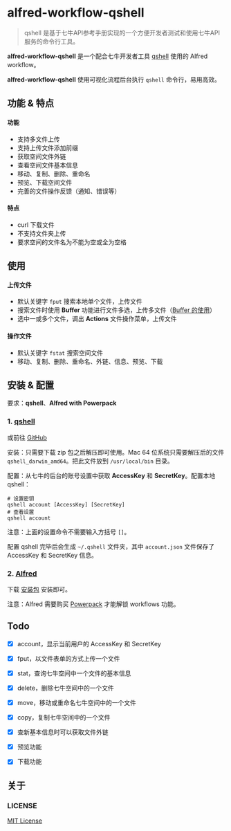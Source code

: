 # alfred-workflow-qshell

> qshell 是基于七牛API参考手册实现的一个方便开发者测试和使用七牛API服务的命令行工具。

**alfred-workflow-qshell** 是一个配合七牛开发者工具 [qshell][qshell-doc] 使用的 Alfred workflow。

**alfred-workflow-qshell** 使用可视化流程后台执行 `qshell` 命令行，易用高效。


## 功能 & 特点
#### 功能
- 支持多文件上传
- 支持上传文件添加前缀
- 获取空间文件外链
- 查看空间文件基本信息
- 移动、复制、删除、重命名
- 预览、下载空间文件
- 完善的文件操作反馈（通知、错误等）

#### 特点
- curl 下载文件
- 不支持文件夹上传
- 要求空间的文件名为不能为空或全为空格

## 使用
#### 上传文件

- 默认关键字 `fput` 搜索本地单个文件，上传文件
- 搜索文件时使用 **Buffer** 功能进行文件多选，上传多文件（[Buffer 的使用]）
- 选中一或多个文件，调出 **Actions** 文件操作菜单，上传文件

#### 操作文件
- 默认关键字 `fstat` 搜索空间文件
- 移动、复制、删除、重命名、外链、信息、预览、下载


## 安装 & 配置
要求：**qshell**、**Alfred with Powerpack**

### 1. [qshell][qshell-doc]
或前往 [GitHub][qshell-github]

安装：只需要下载 zip 包之后解压即可使用。Mac 64 位系统只需要解压后的文件 `qshell_darwin_amd64`。把此文件放到 `/usr/local/bin` 目录。

配置：从七牛的后台的账号设置中获取 **AccessKey** 和 **SecretKey**。配置本地 qshell：

```
# 设置密钥
qshell account [AccessKey] [SecretKey]
# 查看设置
qshell account
```
注意：上面的设置命令不需要输入方括号 `[]`。

配置 qshell 完毕后会生成 `~/.qshell` 文件夹，其中 `account.json` 文件保存了 AccessKey 和 SecretKey 信息。


### 2. [Alfred][alfred]
下载 [安装包][qshell-dl] 安装即可。

注意：Alfred 需要购买 [Powerpack][alfred-pp] 才能解锁 workflows 功能。


## Todo
- [x] account，显示当前用户的 AccessKey 和 SecretKey
- [x] fput，以文件表单的方式上传一个文件
- [x] stat，查询七牛空间中一个文件的基本信息
- [x] delete，删除七牛空间中的一个文件
- [x] move，移动或重命名七牛空间中的一个文件
- [x] copy，复制七牛空间中的一个文件
- [x] 查新基本信息时可以获取文件外链
- [x] 预览功能
- [x] 下载功能


## 关于
### LICENSE
[MIT License](./LICENSE)


[qshell-doc]: http://developer.qiniu.com/code/v6/tool/qshell.html
[qshell-github]: https://github.com/qiniu/qshell

[alfred]: https://www.alfredapp.com/
[alfred-pp]: https://www.alfredapp.com/powerpack/buy/

[Buffer 的使用]: https://github.com/onestark/better-series/blob/master/better-workflow.md

[qshell-dl]: https://github.com/onestark/alfred-workflow-qshell/raw/master/downloads/qshell.alfredworkflow
